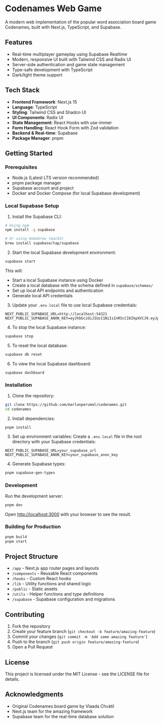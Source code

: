 # Codenames Web Game

A modern web implementation of the popular word association board game Codenames, built with Next.js, TypeScript, and Supabase.

## Features

- Real-time multiplayer gameplay using Supabase Realtime
- Modern, responsive UI built with Tailwind CSS and Radix UI
- Server-side authentication and game state management
- Type-safe development with TypeScript
- Dark/light theme support

## Tech Stack

- **Frontend Framework**: Next.js 15
- **Language**: TypeScript
- **Styling**: Tailwind CSS and Shadcn UI
- **UI Components**: Radix UI
- **State Management**: React Hooks with use-immer
- **Form Handling**: React Hook Form with Zod validation
- **Backend & Real-time**: Supabase
- **Package Manager**: pnpm

## Getting Started

### Prerequisites

- Node.js (Latest LTS version recommended)
- pnpm package manager
- Supabase account and project
- Docker and Docker Compose (for local Supabase development)

### Local Supabase Setup

1. Install the Supabase CLI:
```bash
# Using npm
npm install -g supabase

# Or using Homebrew (macOS)
brew install supabase/tap/supabase
```

2. Start the local Supabase development environment:
```bash
supabase start
```

This will:
- Start a local Supabase instance using Docker
- Create a local database with the schema defined in `supabase/schemas/`
- Set up local API endpoints and authentication
- Generate local API credentials

3. Update your `.env.local` file to use local Supabase credentials:
```env
NEXT_PUBLIC_SUPABASE_URL=http://localhost:54321
NEXT_PUBLIC_SUPABASE_ANON_KEY=eyJhbGciOiJIUzI1NiIsInR5cCI6IkpXVCJ9.eyJpc3MiOiJzdXBhYmFzZS1kZW1vIiwicm9sZSI6ImFub24iLCJleHAiOjE5ODM4MTI5OTZ9.CRXP1A7WOeoJeXxjNni43kdQwgnWNReilDMblYTn_I0
```

4. To stop the local Supabase instance:
```bash
supabase stop
```

5. To reset the local database:
```bash
supabase db reset
```

6. To view the local Supabase dashboard:
```bash
supabase dashboard
```

### Installation

1. Clone the repository:
```bash
git clone https://github.com/marlanperumal/codenames.git
cd codenames
```

2. Install dependencies:
```bash
pnpm install
```

3. Set up environment variables:
Create a `.env.local` file in the root directory with your Supabase credentials:
```env
NEXT_PUBLIC_SUPABASE_URL=your_supabase_url
NEXT_PUBLIC_SUPABASE_ANON_KEY=your_supabase_anon_key
```

4. Generate Supabase types:
```bash
pnpm supabase-gen-types
```

### Development

Run the development server:

```bash
pnpm dev
```

Open [http://localhost:3000](http://localhost:3000) with your browser to see the result.

### Building for Production

```bash
pnpm build
pnpm start
```

## Project Structure

- `/app` - Next.js app router pages and layouts
- `/components` - Reusable React components
- `/hooks` - Custom React hooks
- `/lib` - Utility functions and shared logic
- `/public` - Static assets
- `/utils` - Helper functions and type definitions
- `/supabase` - Supabase configuration and migrations

## Contributing

1. Fork the repository
2. Create your feature branch (`git checkout -b feature/amazing-feature`)
3. Commit your changes (`git commit -m 'Add some amazing feature'`)
4. Push to the branch (`git push origin feature/amazing-feature`)
5. Open a Pull Request

## License

This project is licensed under the MIT License - see the LICENSE file for details.

## Acknowledgments

- Original Codenames board game by Vlaada Chvátil
- Next.js team for the amazing framework
- Supabase team for the real-time database solution
